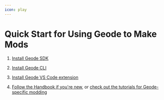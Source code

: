 ```yaml
---
icon: play
---
```


# Quick Start for Using Geode to Make Mods

1. [Install Geode SDK](/installation.md#installing-geode-sdk-for-developers)

2. [Install Geode CLI](/geode/installcli.md)

3. [Install Geode VS Code extension](https://marketplace.visualstudio.com/items?itemName=GeodeSDK.geode)

4. [Follow the Handbook if you're new](/handbook/chap0.md), or [check out the tutorials for Geode-specific modding](/tutorials/index.md)
